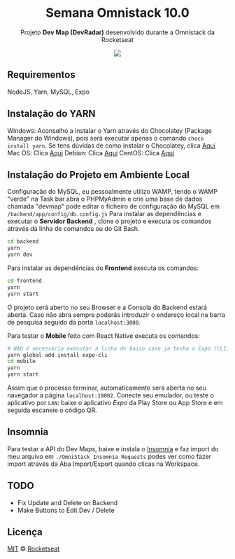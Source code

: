 <h1 align="center">Semana Omnistack 10.0</h1>
<p align="center">Projeto <strong>Dev Map (DevRadar)</strong> desenvolvido durante a Omnistack da Rocketseat</p>

<p align="center">
  <a aria-label="Completo" href="https://rocketseat.com.br/week-10/aulas#4">
    <img src="https://img.shields.io/badge/OmniStack-done-green?logo=data:image/png;base64,iVBORw0KGgoAAAANSUhEUgAAABAAAAAQCAMAAAAoLQ9TAAAALVBMVEVHcExxWsF0XMJzXMJxWcFsUsD///9jRrzY0u6Xh9Gsn9n39fyMecy0qd2bjNJWBT0WAAAABHRSTlMA2Do606wF2QAAAGlJREFUGJVdj1cWwCAIBLEsRU3uf9xobDH8+GZwUYi8i6ucJwrxKE+7D0G9Q4vlYqtmCSjndr4CgCgzlyFgfKfKCVO0LrPKjmiqMxGXkJwNnXskqWG+1oSM+BSwD8f29YLNjvx/OQrn+g99oQSoNmt3PgAAAABJRU5ErkJggg=="></img>
  </a>
</p>

## Requirementos

NodeJS, Yarn, MySQL, Expo

## Instalação do YARN

Windows: Aconselho a instalar o Yarn através do Chocolatey (Package Manager do Windows), pois será executar apenas o comando `choco install yarn`.
Se tens dúvidas de como instalar o Chocolatey, clica [Aqui](https://chocolatey.org/install)
Mac OS: Clica [Aqui](https://yarnpkg.com/lang/en/docs/install/#mac-stable)
Debian: Clica [Aqui](https://yarnpkg.com/lang/en/docs/install/#debian-stable)
CentOS: Clica [Aqui](https://yarnpkg.com/lang/en/docs/install/#centos-stable)

## Instalação do Projeto em Ambiente Local

Configuração do MySQL, eu pessoalmente utilizo WAMP, tendo o WAMP "verde" na Task bar abra o PHPMyAdmin e crie uma base de dados chamada "devmap" pode editar o ficheiro de configuração do MySQL em `/backend/app/config/db.config.js`
Para instalar as dependências e executar o **Servidor Backend** , clone o projeto e executa os comandos através da linha de comandos ou do Git Bash.

```bash
cd backend
yarn
yarn dev
```

Para instalar as dependências do **Frontend** executa os comandos:

```bash
cd frontend
yarn
yarn start
```

O projeto será aberto no seu Browser e a Consola do Backend estará aberta. Caso não abra sempre poderás introduzir o endereço local na barra de pesquisa seguido da porta `localhost:3000`.

Para testar o **Mobile** feito com React Native executa os comandos:

```bash
# NÃO é necessário executar a linha de baixo caso ja tenha o Expo (CLI) instalado!
yarn global add install expo-cli
cd mobile
yarn
yarn start
```

Assim que o processo terminar, automaticamente será aberta no seu navegador a página `localhost:19002`. Conecte seu emulador, ou teste o aplicativo por `LAN`: baixe o aplicativo _Expo_ da Play Store ou App Store e em seguida escaneie o código QR.

## Insomnia

Para testar a API do Dev Maps, baixe e instala o [Insomnia](https://insomnia.rest/download/) e faz import do meu arquivo em `./OmniStack Insomnia Requests` podes ver como fazer import através da Aba Import/Export quando clicas na Workspace.

## TODO

- Fix Update and Delete on Backend
- Make Buttons to Edit Dev / Delete

## Licença

[MIT](./LICENSE) &copy; [Rocketseat](https://rocketseat.com.br/)
